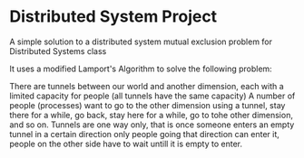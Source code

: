 # Distributed System Project
A simple solution to a distributed system mutual exclusion problem for Distributed Systems class

It uses a modified Lamport's Algorithm to solve the following problem:

There are tunnels between our world and another dimension, each with a limited capacity for people (all tunnels have the same capacity)
A number of people (processes) want to go to the other dimension using a tunnel, stay there for a while, go back, stay here for a while, go to tohe other dimension, 
and so on. Tunnels are one way only, that is once someone enters an empty tunnel in a certain direction only people going that direction can enter it, people
on the other side have to wait untill it is empty to enter.
